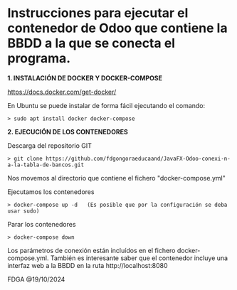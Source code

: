 # Instrucciones para ejecutar el contenedor de Odoo que contiene la BBDD a la que se conecta el programa. 


**1. INSTALACIÓN DE DOCKER Y DOCKER-COMPOSE**

https://docs.docker.com/get-docker/

En Ubuntu se puede instalar de forma fácil ejecutando el comando:

    > sudo apt install docker docker-compose


**2. EJECUCIÓN DE LOS CONTENEDORES**

Descarga del repositorio GIT

    > git clone https://github.com/fdgongoraeducaand/JavaFX-Odoo-conexi-n-a-la-tabla-de-bancos.git

Nos movemos al directorio que contiene el fichero "docker-compose.yml"

Ejecutamos los contenedores

    > docker-compose up -d   (Es posible que por la configuración se deba usar sudo)

Parar los contenedores 

    > docker-compose down
    
Los parámetros de conexión están incluídos en el fichero docker-compose.yml. También es interesante saber que el contenedor incluye una interfaz web a la BBDD en la ruta http://localhost:8080

FDGA @19/10/2024
